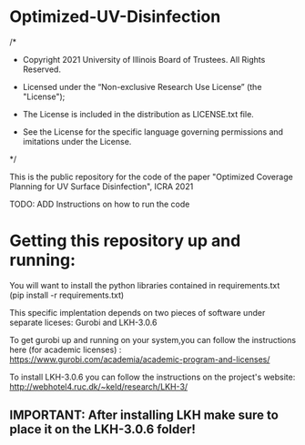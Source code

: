 # Optimized-UV-Disinfection

/*

* Copyright 2021 University of Illinois Board of Trustees. All Rights Reserved.

* Licensed under the “Non-exclusive Research Use License” (the "License");

* The License is included in the distribution as LICENSE.txt file.

* See the License for the specific language governing permissions and imitations under the License.

*/

This is the public repository for the code of the paper "Optimized Coverage Planning for UV Surface Disinfection", ICRA 2021

TODO: ADD Instructions on how to run the code

# Getting this repository up and running:

You will want to install the python libraries contained in requirements.txt (pip install -r requirements.txt)

This specific implentation depends on two pieces of software under separate liceses: Gurobi and LKH-3.0.6

To get gurobi up and running on your system,you can follow the instructions here (for academic licenses) :       https://www.gurobi.com/academia/academic-program-and-licenses/

To install LKH-3.0.6 you can follow the instructions on the project's website: http://webhotel4.ruc.dk/~keld/research/LKH-3/

## IMPORTANT: After installing LKH make sure to place it on the LKH-3.0.6 folder! 

